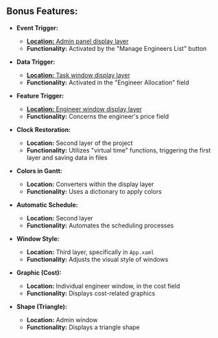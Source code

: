 ## Bonus Features:

- **Event Trigger:**
  - [**Location:** Admin panel display layer](https://github.com/amitmoradov/dotNet5784_7061_3114/blob/449e20e58018429d1056060494a47e66b112cd5d/dotNet5784_7061_3114/PL/MainWindow.xaml#L21)
  - **Functionality:** Activated by the "Manage Engineers List" button

- **Data Trigger:**
  - [**Location:** Task window display layer](https://github.com/amitmoradov/dotNet5784_7061_3114/blob/0de0126296490bd5b4106e90d5bca6ff3fe2b036/dotNet5784_7061_3114/PL/Task/SingleTaskWindow.xaml#L121)
  - **Functionality:** Activated in the "Engineer Allocation" field

- **Feature Trigger:**
  - [**Location:** Engineer window display layer](https://github.com/amitmoradov/dotNet5784_7061_3114/blob/361bc5e3af898898dcb07129411c43ee2df54a0e/dotNet5784_7061_3114/PL/ADMIN/Admin.xaml#L23)
  - **Functionality:** Concerns the engineer's price field

- **Clock Restoration:**
  - **Location:** Second layer of the project
  - **Functionality:** Utilizes "virtual time" functions, triggering the first layer and saving data in files

- **Colors in Gantt:**
  - **Location:** Converters within the display layer
  - **Functionality:** Uses a dictionary to apply colors

- **Automatic Schedule:**
  - **Location:** Second layer
  - **Functionality:** Automates the scheduling processes

- **Window Style:**
  - **Location:** Third layer, specifically in `App.xaml`
  - **Functionality:** Adjusts the visual style of windows

- **Graphic (Cost):**
  - **Location:** Individual engineer window, in the cost field
  - **Functionality:** Displays cost-related graphics

- **Shape (Triangle):**
  - **Location:** Admin window
  - **Functionality:** Displays a triangle shape
